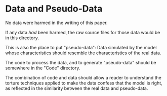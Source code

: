 # Data and Pseudo-Data

No data were harmed in the writing of this paper.

If any data _had_ been harmed, the raw source files for those data would
be in this directory.

This is also the place to put "pseudo-data": Data simulated by the model
whose characteristics should resemble the characteristics of the real data.

The code to process the data, and to generate "pseudo-data" should be somewhere
in the "Code" directory.

The combination of code and data should allow a reader to understand 
the torture techniques applied to make the data confess that the model
is right, as reflected in the similarity between the real data and pseudo-data.


